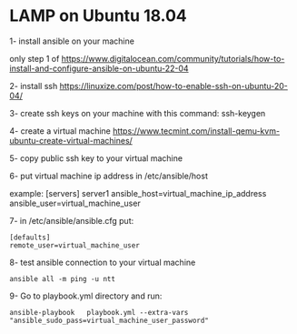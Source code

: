 # LAMP on Ubuntu 18.04

1- install ansible on your machine

  only step 1 of  https://www.digitalocean.com/community/tutorials/how-to-install-and-configure-ansible-on-ubuntu-22-04

2- install ssh 
   https://linuxize.com/post/how-to-enable-ssh-on-ubuntu-20-04/

3- create ssh keys on your machine with this command: ssh-keygen
   

4- create a virtual machine 
  https://www.tecmint.com/install-qemu-kvm-ubuntu-create-virtual-machines/


5- copy public ssh key to your virtual machine

6- put virtual machine ip address in /etc/ansible/host

  example: 
       [servers]
       server1 ansible_host=virtual_machine_ip_address ansible_user=virtual_machine_user

7-  in /etc/ansible/ansible.cfg put:
 
    [defaults]
    remote_user=virtual_machine_user

8- test ansible connection to your virtual machine

    ansible all -m ping -u ntt

9- Go to playbook.yml directory and run:

    ansible-playbook   playbook.yml --extra-vars "ansible_sudo_pass=virtual_machine_user_password"

